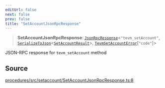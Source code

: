 ```yaml
---
editUrl: false
next: false
prev: false
title: "SetAccountJsonRpcResponse"
---
```


> **SetAccountJsonRpcResponse**: [`JsonRpcResponse`](/reference/tevm/jsonrpc/type-aliases/jsonrpcresponse/)\<`"tevm_setAccount"`, [`SerializeToJson`](/reference/tevm/procedures/type-aliases/serializetojson/)\<[`SetAccountResult`](/reference/tevm/actions/type-aliases/setaccountresult/)\>, [`TevmSetAccountError`](/reference/tevm/actions/type-aliases/tevmsetaccounterror/)\[`"code"`\]\>

JSON-RPC response for `tevm_setAccount` method

## Source

[procedures/src/setaccount/SetAccountJsonRpcResponse.ts:8](https://github.com/evmts/tevm-monorepo/blob/main/packages/procedures/src/setaccount/SetAccountJsonRpcResponse.ts#L8)
